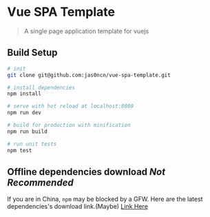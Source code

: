 # Vue SPA Template

> A single page application template for vuejs

## Build Setup

``` bash
# init 
git clone git@github.com:jas0ncn/vue-spa-template.git

# install dependencies
npm install

# serve with hot reload at localhost:8080
npm run dev

# build for production with minification
npm run build

# run unit tests
npm test
```

## Offline dependencies download *Not Recommended*
If you are in China, `npm` may be blocked by a GFW.
Here are the latest dependencies's download link.(Maybe)
[Link Here](http://pan.baidu.com/s/1nuaYXpZ)
